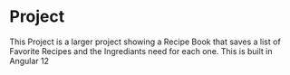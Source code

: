 # Project

This Project is a larger project showing a Recipe Book that saves a list of Favorite Recipes and the Ingrediants need for each one. This is built in Angular 12

